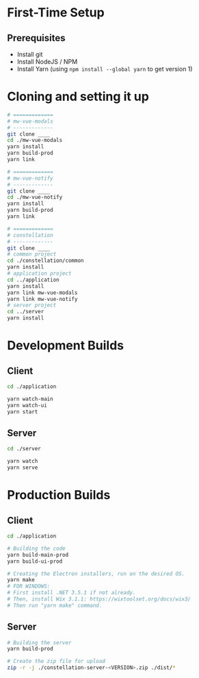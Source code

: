 
# First-Time Setup

## Prerequisites

* Install git
* Install NodeJS / NPM
* Install Yarn (using `npm install --global yarn` to get version 1)

# Cloning and setting it up

```bash
# =============
# mw-vue-modals
# -------------
git clone ____
cd ./mw-vue-modals
yarn install
yarn build-prod
yarn link

# =============
# mw-vue-notify
# -------------
git clone ____
cd ./mw-vue-notify
yarn install
yarn build-prod
yarn link

# =============
# constellation
# -------------
git clone ____
# common project
cd ./constellation/common
yarn install
# application project
cd ../application
yarn install
yarn link mw-vue-modals
yarn link mw-vue-notify
# server project
cd ../server
yarn install
```

# Development Builds

## Client

```bash
cd ./application

yarn watch-main
yarn watch-ui
yarn start
```

## Server

```bash
cd ./server

yarn watch
yarn serve
```

# Production Builds

## Client

```bash
cd ./application

# Building the code
yarn build-main-prod
yarn build-ui-prod

# Creating the Electron installers, run on the desired OS.
yarn make
# FOR WINDOWS:
# First install .NET 3.5.1 if not already.
# Then, install Wix 3.1.1: https://wixtoolset.org/docs/wix3/
# Then run "yarn make" command.
```

## Server

```bash
# Building the server
yarn build-prod

# Create the zip file for upload
zip -r -j ./constellation-server-<VERSION>.zip ./dist/*
```